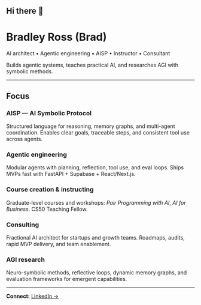 ## Hi there 👋

# Bradley Ross (Brad)
AI architect • Agentic engineering • AISP • Instructor • Consultant

Builds agentic systems, teaches practical AI, and researches AGI with symbolic methods.

---

## Focus

### AISP — AI Symbolic Protocol
Structured language for reasoning, memory graphs, and multi-agent coordination. Enables clear goals, traceable steps, and consistent tool use across agents.

### Agentic engineering
Modular agents with planning, reflection, tool use, and eval loops. Ships MVPs fast with FastAPI + Supabase + React/Next.js.

### Course creation & instructing
Graduate-level courses and workshops: *Pair Programming with AI*, *AI for Business*. CS50 Teaching Fellow.

### Consulting
Fractional AI architect for startups and growth teams. Roadmaps, audits, rapid MVP delivery, and team enablement.

### AGI research
Neuro-symbolic methods, reflective loops, dynamic memory graphs, and evaluation frameworks for emergent capabilities.

---

**Connect:** [LinkedIn →](https://www.linkedin.com/in/bradaross/)

<!--
**bar181/bar181** is a ✨ _special_ ✨ repository because its `README.md` (this file) appears on your GitHub profile.

Here are some ideas to get you started:

- 🔭 I’m currently working on ...
- 🌱 I’m currently learning ...
- 👯 I’m looking to collaborate on ...
- 🤔 I’m looking for help with ...
- 💬 Ask me about ...
- 📫 How to reach me: ...
- 😄 Pronouns: ...
- ⚡ Fun fact: ...
-->
